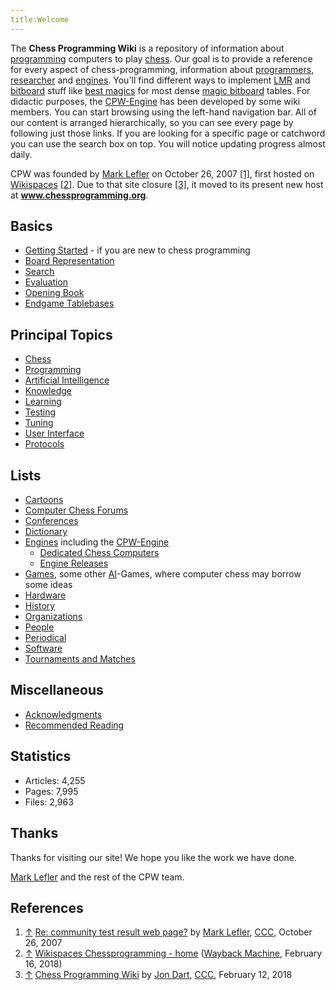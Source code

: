 ```yaml
---
title:Welcome
---
```

The **Chess Programming Wiki** is a repository of information about [programming](Programming "Programming") computers to play [chess](Chess "Chess"). Our goal is to provide a reference for every aspect of chess-programming, information about [programmers](Category:Programmer "Category:Programmer"), [researcher](Category:Researcher "Category:Researcher") and [engines](Engines "Engines"). You'll find different ways to implement [LMR](Late_Move_Reductions "Late Move Reductions") and [bitboard](Bitboards "Bitboards") stuff like [best magics](Best_Magics_so_far "Best Magics so far") for most dense [magic bitboard](Magic_Bitboards "Magic Bitboards") tables. For didactic purposes, the [CPW-Engine](CPW-Engine "CPW-Engine") has been developed by some wiki members. You can start browsing using the left-hand navigation bar. All of our content is arranged hierarchically, so you can see every page by following just those links. If you are looking for a specific page or catchword you can use the search box on top. You will notice updating progress almost daily.


CPW was founded by [Mark Lefler](Mark_Lefler "Mark Lefler") on October 26, 2007 <a id="cite-note-1" href="#cite-ref-1">[1]</a>, first hosted on [Wikispaces](https://en.wikipedia.org/wiki/Wikispaces) <a id="cite-note-2" href="#cite-ref-2">[2]</a>. Due to that site closure <a id="cite-note-3" href="#cite-ref-3">[3]</a>, it moved to its present new host at **www.chessprogramming.org**.



## Basics


* [Getting Started](Getting_Started "Getting Started") - if you are new to chess programming
* [Board Representation](Board_Representation "Board Representation")
* [Search](Search "Search")
* [Evaluation](Evaluation "Evaluation")
* [Opening Book](Opening_Book "Opening Book")
* [Endgame Tablebases](Endgame_Tablebases "Endgame Tablebases")


## Principal Topics


* [Chess](Chess "Chess")
* [Programming](Programming "Programming")
* [Artificial Intelligence](Artificial_Intelligence "Artificial Intelligence")
* [Knowledge](Knowledge "Knowledge")
* [Learning](Learning "Learning")
* [Testing](Engine_Testing "Engine Testing")
* [Tuning](Automated_Tuning "Automated Tuning")
* [User Interface](User_Interface "User Interface")
* [Protocols](Protocols "Protocols")


## Lists


* [Cartoons](Cartoons "Cartoons")
* [Computer Chess Forums](Computer_Chess_Forums "Computer Chess Forums")
* [Conferences](Conferences "Conferences")
* [Dictionary](Dictionary "Dictionary")
* [Engines](Engines "Engines") including the [CPW-Engine](CPW-Engine "CPW-Engine")
	+ [Dedicated Chess Computers](Dedicated_Chess_Computers "Dedicated Chess Computers")
	+ [Engine Releases](Engine_Releases "Engine Releases")
* [Games](Games "Games"), some other [AI](Artificial_Intelligence "Artificial Intelligence")-Games, where computer chess may borrow some ideas
* [Hardware](Hardware "Hardware")
* [History](History "History")
* [Organizations](Organizations "Organizations")
* [People](People "People")
* [Periodical](Periodical "Periodical")
* [Software](Software "Software")
* [Tournaments and Matches](Tournaments_and_Matches "Tournaments and Matches")


## Miscellaneous


* [Acknowledgments](Acknowledgments "Acknowledgments")
* [Recommended Reading](Recommended_Reading "Recommended Reading")


## Statistics


* Articles: 4,255
* Pages: 7,995
* Files: 2,963


## Thanks


Thanks for visiting our site!
We hope you like the work we have done.


[Mark Lefler](Mark_Lefler "Mark Lefler") and the rest of the CPW team.



## References


1. <a id="cite-ref-1" href="#cite-note-1">↑</a> [Re: community test result web page?](http://www.talkchess.com/forum/viewtopic.php?t=17344&start=4) by [Mark Lefler](Mark_Lefler "Mark Lefler"), [CCC](CCC "CCC"), October 26, 2007
2. <a id="cite-ref-2" href="#cite-note-2">↑</a> [Wikispaces Chessprogramming - home](http://web.archive.org/web/20180216204915/http://chessprogramming.wikispaces.com/) ([Wayback Machine](https://en.wikipedia.org/wiki/Wayback_Machine), February 16, 2018)
3. <a id="cite-ref-3" href="#cite-note-3">↑</a> [Chess Programming Wiki](http://www.talkchess.com/forum/viewtopic.php?t=66573) by [Jon Dart](Jon_Dart "Jon Dart"), [CCC](CCC "CCC"), February 12, 2018





 
